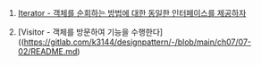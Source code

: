 1. [Iterator - 객체를 순회하는 방법에 대한 동일한 인터페이스를 제공하자](https://gitlab.com/k3144/designpattern/-/blob/main/ch07/07-01/README.md)

2. [Visitor - 객체를 방문하여 기능을 수행한다]((https://gitlab.com/k3144/designpattern/-/blob/main/ch07/07-02/README.md)
